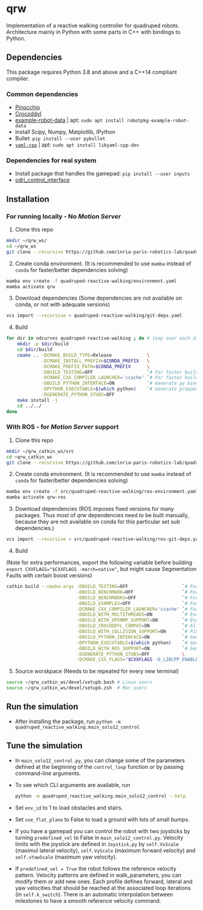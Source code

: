 # qrw

Implementation of a reactive walking controller for quadruped robots. Architecture mainly in Python with some parts in C++ with bindings to Python.

## Dependencies

This package requires Python 3.8 and above and a C++14 compliant compiler.

### Common dependencies

* [Pinocchio](https://github.com/stack-of-tasks/pinocchio)
* [Crocoddyl](https://github.com/loco-3d/crocoddyl)
* [example-robot-data](https://github.com/Gepetto/example-robot-data) | apt: `sudo apt install robotpkg-example-robot-data`
* Install Scipy, Numpy, Matplotlib, IPython
* Bullet: `pip install --user pybullet`
* [`yaml-cpp`](https://github.com/jbeder/yaml-cpp) | apt: `sudo apt install libyaml-cpp-dev`

### Dependencies for real system

* Install package that handles the gamepad: `pip install --user inputs`
* [odri_control_interface](https://github.com/open-dynamic-robot-initiative/odri_control_interface)

## Installation
### For running locally - No _Motion Server_

1. Clone this repo
```bash
mkdir ~/qrw_ws/
cd ~/qrw_ws
git clone --recursive https://github.com/inria-paris-robotics-lab/quadruped-reactive-walking.git
```

2. Create conda environment.
(It is recommended to use `mamba` instead of `conda` for faster/better dependencies solving)
```bash
mamba env create -f quadruped-reactive-walking/environment.yaml
mamba activate qrw
```

3. Download dependencies
(Some dependencies are not available on conda, or not with adequate versions)
```bash
vcs import --recursive < quadruped-reactive-walking/git-deps.yaml
```

4. Build
```bash
for dir in ndcurves quadruped-reactive-walking ; do # loop over each directory
    mkdir -p $dir/build
    cd $dir/build
    cmake .. -DCMAKE_BUILD_TYPE=Release             \
             -DCMAKE_INSTALL_PREFIX=$CONDA_PREFIX   \
             -DCMAKE_PREFIX_PATH=$CONDA_PREFIX      \
             -DBUILD_TESTING=OFF                    `# For faster build`             \
             -DCMAKE_CXX_COMPILER_LAUNCHER='ccache' `# For faster build`             \
             -DBUILD_PYTHON_INTERFACE=ON            `# Generate py bindings`         \
             -DPYTHON_EXECUTABLE=$(which python)    `# Generate propper py bindings` \
             -DGENERATE_PYTHON_STUBS=OFF
    make install -j
    cd ../../
done
```

### With ROS - for _Motion Server_ support

1. Clone this repo
```bash
mkdir ~/qrw_catkin_ws/src
cd ~qrw_catkin_ws
git clone --recursive https://github.com/inria-paris-robotics-lab/quadruped-reactive-walking.git src/quadruped-reactive-walking
```

2. Create conda environment.
(It is recommended to use `mamba` instead of `conda` for faster/better dependencies solving)
```bash
mamba env create -f src/quadruped-reactive-walking/ros-environment.yaml
mamba activate qrw-ros
```

3. Download dependencies
(ROS imposes fixed versions for many packages. Thus most of _qrw_ dependencies need to be built manually, because they are not available on conda for this particular set sub dependencies.)
```bash
vcs import --recursive < src/quadruped-reactive-walking/ros-git-deps.yaml
```

4. Build

(Note for extra performances, export the following variable before building `export CXXFLAGS="$CXXFLAGS -march=native"`, but might cause Segmentation Faults with certain boost versions)

```bash
catkin build --cmake-args -DBUILD_TESTING=OFF                    `# For faster build`               \
                          -DBUILD_BENCHMARK=OFF                  `# For faster build`               \
                          -DBUILD_BENCHMARKS=OFF                 `# For faster build (aligator)`    \
                          -DBUILD_EXAMPLES=OFF                   `# For faster build`               \
                          -DCMAKE_CXX_COMPILER_LAUNCHER='ccache' `# For faster build`               \
                          -DBUILD_WITH_MULTITHREADS=ON           `# Enable parallelization (croc)`  \
                          -DBUILD_WITH_OPENMP_SUPPORT=ON         `# Enable parallelization (algtr)` \
                          -DBUILD_CROCODDYL_COMPAT=ON            `# Aligator compatibility flag`    \
                          -DBUILD_WITH_COLLISION_SUPPORT=ON      `# Pinocchio flag`                 \
                          -DBUILD_PYTHON_INTERFACE=ON            `# Generate py bindings`           \
                          -DPYTHON_EXECUTABLE=$(which python)    `# Generate propper py bindings`   \
                          -DBUILD_WITH_ROS_SUPPORT=ON            `# Generate QRW custom ros msgs`   \
                          -DGENERATE_PYTHON_STUBS=OFF            \
                          -DCMAKE_CXX_FLAGS="$CXXFLAGS -D_LIBCPP_ENABLE_CXX17_REMOVED_UNARY_BINARY_FUNCTION" `# for compatibility between old boost (from ros) and modern c++`
```

5. Source worskpace (Needs to be repeated for every new terminal)
```bash
source ~/qrw_catkin_ws/devel/setupb.bash # Linux users
source ~/qrw_catkin_ws/devel/setupb.zsh  # Mac users
```

## Run the simulation

* After installing the package, run `python -m quadruped_reactive_walking.main_solo12_control`

## Tune the simulation

* In `main_solo12_control.py`, you can change some of the parameters defined at the beginning of the `control_loop` function or by passing command-line arguments.
* To see which CLI arguments are available, run

  ```bash
  python -m quadruped_reactive_walking.main_solo12_control --help
  ```

* Set `env_id` to 1 to load obstacles and stairs.
* Set `use_flat_plane` to False to load a ground with lots of small bumps.
* If you have a gamepad you can control the robot with two joysticks by turning `predefined_vel` to False in `main_solo12_control.py`. Velocity limits with the joystick are defined in `Joystick.py` by `self.VxScale` (maximul lateral velocity), `self.VyScale` (maximum forward velocity) and `self.vYawScale` (maximum yaw velocity).
* If `predefined_vel = True` the robot follows the reference velocity pattern. Velocity patterns are defined in walk_parameters, you can modify them or add new ones. Each profile defines forward, lateral and yaw velocities that should be reached at the associated loop iterations (in `self.k_switch`). There is an automatic interpolation between milestones to have a smooth reference velocity command.
